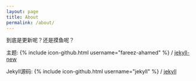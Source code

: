 ```yaml
---
layout: page
title: About
permalink: /about/
---
```


到底是更新呢？还是摸鱼呢？

主题:
{% include icon-github.html username="fareez-ahamed" %} /
[jekyll-new](https://github.com/fareez-ahamed/millikyl)

Jekyll源码:
{% include icon-github.html username="jekyll" %} /
[jekyll](https://github.com/jekyll/jekyll)
